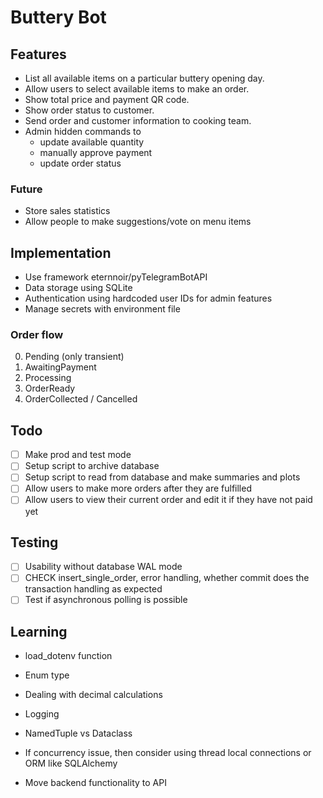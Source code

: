 # Buttery Bot

## Features

- List all available items on a particular buttery opening day.
- Allow users to select available items to make an order.
- Show total price and payment QR code.
- Show order status to customer.
- Send order and customer information to cooking team.
- Admin hidden commands to
    - update available quantity
    - manually approve payment
    - update order status

### Future
- Store sales statistics
- Allow people to make suggestions/vote on menu items

## Implementation

- Use framework eternnoir/pyTelegramBotAPI
- Data storage using SQLite
- Authentication using hardcoded user IDs for admin features
- Manage secrets with environment file

### Order flow

0. Pending (only transient)
1. AwaitingPayment
2. Processing
3. OrderReady
4. OrderCollected / Cancelled

## Todo
 
- [ ] Make prod and test mode
- [ ] Setup script to archive database
- [ ] Setup script to read from database and make summaries and plots 
- [ ] Allow users to make more orders after they are fulfilled
- [ ] Allow users to view their current order and edit it if they have not paid yet

## Testing

- [ ] Usability without database WAL mode
- [ ] CHECK insert_single_order, error handling, whether commit does the transaction handling as expected
- [ ] Test if asynchronous polling is possible

## Learning 

- load_dotenv function
- Enum type
- Dealing with decimal calculations
- Logging 
- NamedTuple vs Dataclass

- If concurrency issue, then consider using thread local connections or ORM like SQLAlchemy
- Move backend functionality to API
